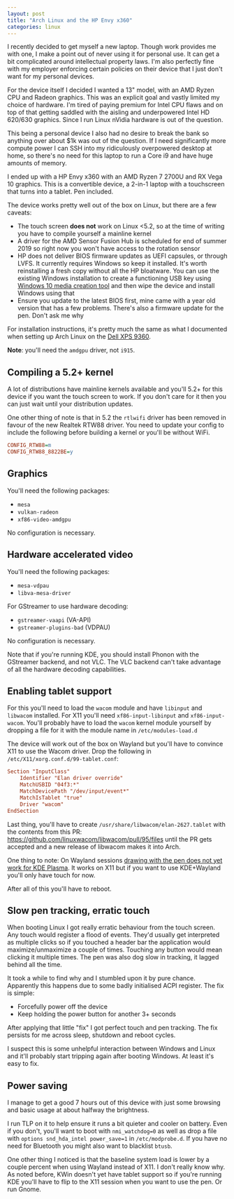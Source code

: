 ```yaml
---
layout: post
title: "Arch Linux and the HP Envy x360"
categories: linux
---
```


I recently decided to get myself a new laptop. Though work provides me with
one, I make a point out of never using it for personal use. It can get a bit
complicated around intellectual property laws. I'm also perfectly fine with
my employer enforcing certain policies on their device that I just don't
want for my personal devices.

For the device itself I decided I wanted a 13" model, with an AMD Ryzen CPU
and Radeon graphics. This was an explicit goal and vastly limited my choice of
hardware. I'm tired of paying premium for Intel CPU flaws and on top of that
getting saddled with the aisling and underpowered Intel HD 620/630 graphics.
Since I run Linux nVidia hardware is out of the question.

This being a personal device I also had no desire to break the bank so anything
over about $1k was out of the question. If I need significantly more compute
power I can SSH into my ridiculously overpowered desktop at home, so there's no
need for this laptop to run a Core i9 and have huge amounts of memory.

I ended up with a HP Envy x360 with an AMD Ryzen 7 2700U and RX Vega 10 graphics.
This is a convertible device, a 2-in-1 laptop with a touchscreen that turns into
a tablet. Pen included.

The device works pretty well out of the box on Linux, but there are a few
caveats:

* The touch screen **does not** work on Linux <5.2, so at the time of writing
  you have to compile yourself a mainline kernel
* A driver for the AMD Sensor Fusion Hub is scheduled for end of summer 2019
  so right now you won't have access to the rotation sensor
* HP does not deliver BIOS firmware updates as UEFI capsules, or through LVFS.
  It currently requires Windows so keep it installed. It's worth reinstalling
  a fresh copy without all the HP bloatware. You can use the existing Windows
  installation to create a functioning USB key using
  [Windows 10 media creation tool](https://www.microsoft.com/eb-gb/software-download/windows10)
  and then wipe the device and install Windows using that
* Ensure you update to the latest BIOS first, mine came with a year old version
  that has a few problems. There's also a firmware update for the pen. Don't ask
  me why

For installation instructions, it's pretty much the same as what I documented
when setting up Arch Linux on the
[Dell XPS 9360](https://daenney.github.io/2017/11/11/arch-linux-xps-13-9360).

**Note**: you'll need the `amdgpu` driver, not `i915`.

## Compiling a 5.2+ kernel

A lot of distributions have mainline kernels available and you'll 5.2+ for this
device if you want the touch screen to work. If you don't care for it then you
can just wait until your distribution updates.

One other thing of note is that in 5.2 the `rtlwifi` driver has been removed in
favour of the new Realtek RTW88 driver. You need to update your config to include
the following before building a kernel or you'll be without WiFi.

```ini
CONFIG_RTW88=m
CONFIG_RTW88_8822BE=y
```

## Graphics

You'll need the following packages:

* `mesa`
* `vulkan-radeon`
* `xf86-video-amdgpu`

No configuration is necessary.

## Hardware accelerated video

You'll need the following packages:

* `mesa-vdpau`
* `libva-mesa-driver`

For GStreamer to use hardware decoding:

* `gstreamer-vaapi` (VA-API)
* `gstreamer-plugins-bad` (VDPAU)

No configuration is necessary.

Note that if you're running KDE, you should install Phonon with the GStreamer
backend, and not VLC. The VLC backend can't take advantage of all the hardware
decoding capabilities.

## Enabling tablet support

For this you'll need to load the `wacom` module and have `libinput` and `libwacom`
installed. For X11 you'll need `xf86-input-libinput` and `xf86-input-wacom`.
You'll probably have to load the `wacom` kernel module yourself by dropping a file
for it with the module name in `/etc/modules-load.d`

The device will work out of the box on Wayland but you'll have to convince X11 to
use the Wacom driver. Drop the following in `/etc/X11/xorg.conf.d/99-tablet.conf`:

```conf
Section "InputClass"
    Identifier "Elan driver override"
    MatchUSBID "04f3:*"
    MatchDevicePath "/dev/input/event*"
    MatchIsTablet "true"
    Driver "wacom"
EndSection
```

Last thing, you'll have to create `/usr/share/libwacom/elan-2627.tablet` with the
contents from this PR: https://github.com/linuxwacom/libwacom/pull/95/files until
the PR gets accepted and a new release of libwacom makes it into Arch.

One thing to note: On Wayland sessions [drawing with the pen does not yet work for
KDE Plasma](https://community.kde.org/Plasma/Wayland_Showstoppers#No_.28wacom.29_Tablet_support).
It works on X11 but if you want to use KDE+Wayland you'll only have touch for now.

After all of this you'll have to reboot.

## Slow pen tracking, erratic touch

When booting Linux I got really erratic behaviour from the touch screen. Any touch
would register a flood of events. They'd usually get interpreted as multiple clicks
so if you touched a header bar the application would maximize/unmaximize a couple
of times. Touching any button would mean clicking it multiple times. The pen was
also dog slow in tracking, it lagged behind all the time.

It took a while to find why and I stumbled upon it by pure chance. Apparently this
happens due to some badly initialised ACPI register. The fix is simple:

* Forcefully power off the device
* Keep holding the power button for another 3+ seconds

After applying that little "fix" I got perfect touch and pen tracking. The fix
persists for me across sleep, shutdown and reboot cycles.

I suspect this is some unhelpful interaction between Windows and Linux and it'll
probably start tripping again after booting Windows. At least it's easy to fix.

## Power saving

I manage to get a good 7 hours out of this device with just some browsing and
basic usage at about halfway the brightness.

I run TLP on it to help ensure it runs a bit quieter and cooler on battery. Even
if you don't, you'll want to boot with `nmi_watchdog=0` as well as drop a file
with `options snd_hda_intel power_save=1` in `/etc/modprobe.d`. If you have no
need for Bluetooth you might also want to blacklist `btusb`.

One other thing I noticed is that the baseline system load is lower by a couple
percent when using Wayland instead of X11. I don't really know why. As noted
before, KWin doesn't yet have tablet support so if you're running KDE you'll
have to flip to the X11 session when you want to use the pen. Or run Gnome.
